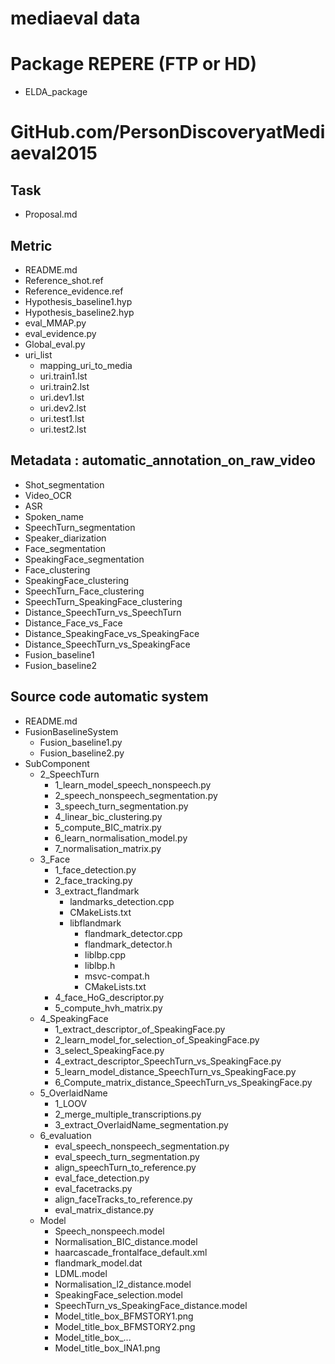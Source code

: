 mediaeval data
==============

# Package REPERE (FTP or HD)
 - ELDA_package

# GitHub.com/PersonDiscoveryatMediaeval2015 

## Task
 - Proposal.md

## Metric
 - README.md
 - Reference_shot.ref
 - Reference_evidence.ref
 - Hypothesis_baseline1.hyp
 - Hypothesis_baseline2.hyp
 - eval_MMAP.py
 - eval_evidence.py
 - Global_eval.py
 - uri_list
   + mapping_uri_to_media
   + uri.train1.lst
   + uri.train2.lst
   + uri.dev1.lst
   + uri.dev2.lst
   + uri.test1.lst
   + uri.test2.lst
 
## Metadata : automatic_annotation_on_raw_video
 - Shot_segmentation
 - Video_OCR
 - ASR
 - Spoken_name
 - SpeechTurn_segmentation
 - Speaker_diarization
 - Face_segmentation
 - SpeakingFace_segmentation
 - Face_clustering
 - SpeakingFace_clustering
 - SpeechTurn_Face_clustering
 - SpeechTurn_SpeakingFace_clustering
 - Distance_SpeechTurn_vs_SpeechTurn
 - Distance_Face_vs_Face
 - Distance_SpeakingFace_vs_SpeakingFace
 - Distance_SpeechTurn_vs_SpeakingFace
 - Fusion_baseline1
 - Fusion_baseline2

## Source code automatic system
 - README.md
 - FusionBaselineSystem
   + Fusion_baseline1.py
   + Fusion_baseline2.py
 - SubComponent
   + 2_SpeechTurn
     * 1_learn_model_speech_nonspeech.py
     * 2_speech_nonspeech_segmentation.py
     * 3_speech_turn_segmentation.py
     * 4_linear_bic_clustering.py
     * 5_compute_BIC_matrix.py
     * 6_learn_normalisation_model.py
     * 7_normalisation_matrix.py
   + 3_Face
     * 1_face_detection.py
     * 2_face_tracking.py
     * 3_extract_flandmark
       - landmarks_detection.cpp
       - CMakeLists.txt
       - libflandmark
         + flandmark_detector.cpp
         + flandmark_detector.h
         + liblbp.cpp
         + liblbp.h
         + msvc-compat.h
         + CMakeLists.txt
     * 4_face_HoG_descriptor.py
     * 5_compute_hvh_matrix.py
   + 4_SpeakingFace
     * 1_extract_descriptor_of_SpeakingFace.py
     * 2_learn_model_for_selection_of_SpeakingFace.py
     * 3_select_SpeakingFace.py
     * 4_extract_descriptor_SpeechTurn_vs_SpeakingFace.py
     * 5_learn_model_distance_SpeechTurn_vs_SpeakingFace.py
     * 6_Compute_matrix_distance_SpeechTurn_vs_SpeakingFace.py
   + 5_OverlaidName
     * 1_LOOV
     * 2_merge_multiple_transcriptions.py
     * 3_extract_OverlaidName_segmentation.py
   + 6_evaluation
     * eval_speech_nonspeech_segmentation.py
     * eval_speech_turn_segmentation.py
     * align_speechTurn_to_reference.py
     * eval_face_detection.py
     * eval_facetracks.py
     * align_faceTracks_to_reference.py
     * eval_matrix_distance.py
   + Model
     * Speech_nonspeech.model
     * Normalisation_BIC_distance.model
     * haarcascade_frontalface_default.xml
     * flandmark_model.dat
     * LDML.model
     * Normalisation_l2_distance.model
     * SpeakingFace_selection.model
     * SpeechTurn_vs_SpeakingFace_distance.model
     * Model_title_box_BFMSTORY1.png
     * Model_title_box_BFMSTORY2.png
     * Model_title_box_...
     * Model_title_box_INA1.png 
   



